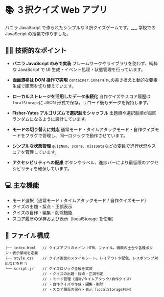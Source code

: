 # 📚 ３択クイズ Web アプリ

バニラ JavaScript で作られたシンプルな３択クイズゲームです。␣␣
学校での JavaScript の授業で作りました。

## 💪🏻 技術的なポイント

- **バニラ JavaScript のみで実装**
  フレームワークやライブラリを使わず、純粋な JavaScript で UI 生成・イベント処理・状態管理を行っています。

- **画面遷移は DOM 操作で実現**
  `container.innerHTML`の書き換えと動的な要素生成で画面を切り替えています。

- **ローカルストレージを活用したデータ永続化**
  自作クイズやスコア履歴は`localStorage`に JSON 形式で保存。リロード後もデータを保持します。

- **Fisher-Yates アルゴリズムで選択肢をシャッフル**
  出題順や選択肢順が毎回ランダムになるように設計しています。

- **モードの切り替えに対応**
  通常モード・タイムアタックモード・自作クイズモードをフラグで管理し、同一ロジックで動作させています。

- **シンプルな状態管理**
  `quizNum`、`score`、`missData`などの変数で進行状況やスコアを管理しています。

- **アクセシビリティへの配慮**
  ボタンやラベル、進捗バーにより最低限のアクセシビリティを確保しています。

## 💻 主な機能

- モード選択（通常モード / タイムアタックモード / 自作クイズモード）
- クイズの出題・採点・正誤表示
- クイズの自作・編集・削除機能
- スコア履歴の保存および表示（localStorage を使用）

## 📂 ファイル構成

```
├── index.html   // クイズアプリのメイン HTML ファイル。画面の土台や各種ボタン・表示領域を定義
├── style.css    // クイズ画面のスタイルシート。レイアウトや配色、レスポンシブ対応などを担当
└── script.js    // クイズロジック全般を実装
                 // ・クイズの出題・採点・正誤判定
                 // ・モード管理（通常/タイムアタック/自作クイズ）
                 // ・自作クイズの作成・編集・削除
                 // ・スコア履歴の保存・表示（localStorage利用）
```
